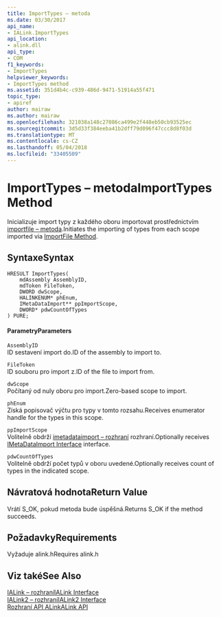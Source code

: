 ```yaml
---
title: ImportTypes – metoda
ms.date: 03/30/2017
api_name:
- IALink.ImportTypes
api_location:
- alink.dll
api_type:
- COM
f1_keywords:
- ImportTypes
helpviewer_keywords:
- ImportTypes method
ms.assetid: 351d4b4c-c939-486d-9471-51914a55f471
topic_type:
- apiref
author: mairaw
ms.author: mairaw
ms.openlocfilehash: 321038a148c27086ca499e2f448eb50cb93525ec
ms.sourcegitcommit: 3d5d33f384eeba41b2dff79d096f47ccc8d8f03d
ms.translationtype: MT
ms.contentlocale: cs-CZ
ms.lasthandoff: 05/04/2018
ms.locfileid: "33405509"
---
```

# <a name="importtypes-method"></a><span data-ttu-id="c762c-102">ImportTypes – metoda</span><span class="sxs-lookup"><span data-stu-id="c762c-102">ImportTypes Method</span></span>
<span data-ttu-id="c762c-103">Inicializuje import typy z každého oboru importovat prostřednictvím [importfile – metoda](../../../../docs/framework/unmanaged-api/alink/importfile-method.md).</span><span class="sxs-lookup"><span data-stu-id="c762c-103">Initiates the importing of types from each scope imported via [ImportFile Method](../../../../docs/framework/unmanaged-api/alink/importfile-method.md).</span></span>  
  
## <a name="syntax"></a><span data-ttu-id="c762c-104">Syntaxe</span><span class="sxs-lookup"><span data-stu-id="c762c-104">Syntax</span></span>  
  
```  
HRESULT ImportTypes(  
    mdAssembly AssemblyID,  
    mdToken FileToken,  
    DWORD dwScope,  
    HALINKENUM* phEnum,  
    IMetaDataImport** ppImportScope,  
    DWORD* pdwCountOfTypes  
) PURE;  
```  
  
#### <a name="parameters"></a><span data-ttu-id="c762c-105">Parametry</span><span class="sxs-lookup"><span data-stu-id="c762c-105">Parameters</span></span>  
 `AssemblyID`  
 <span data-ttu-id="c762c-106">ID sestavení import do.</span><span class="sxs-lookup"><span data-stu-id="c762c-106">ID of the assembly to import to.</span></span>  
  
 `FileToken`  
 <span data-ttu-id="c762c-107">ID souboru pro import z.</span><span class="sxs-lookup"><span data-stu-id="c762c-107">ID of the file to import from.</span></span>  
  
 `dwScope`  
 <span data-ttu-id="c762c-108">Počítaný od nuly oboru pro import.</span><span class="sxs-lookup"><span data-stu-id="c762c-108">Zero-based scope to import.</span></span>  
  
 `phEnum`  
 <span data-ttu-id="c762c-109">Získá popisovač výčtu pro typy v tomto rozsahu.</span><span class="sxs-lookup"><span data-stu-id="c762c-109">Receives enumerator handle for the types in this scope.</span></span>  
  
 `ppImportScope`  
 <span data-ttu-id="c762c-110">Volitelně obdrží [imetadataimport – rozhraní](../../../../docs/framework/unmanaged-api/metadata/imetadataimport-interface.md) rozhraní.</span><span class="sxs-lookup"><span data-stu-id="c762c-110">Optionally receives [IMetaDataImport Interface](../../../../docs/framework/unmanaged-api/metadata/imetadataimport-interface.md) interface.</span></span>  
  
 `pdwCountOfTypes`  
 <span data-ttu-id="c762c-111">Volitelně obdrží počet typů v oboru uvedené.</span><span class="sxs-lookup"><span data-stu-id="c762c-111">Optionally receives count of types in the indicated scope.</span></span>  
  
## <a name="return-value"></a><span data-ttu-id="c762c-112">Návratová hodnota</span><span class="sxs-lookup"><span data-stu-id="c762c-112">Return Value</span></span>  
 <span data-ttu-id="c762c-113">Vrátí S_OK, pokud metoda bude úspěšná.</span><span class="sxs-lookup"><span data-stu-id="c762c-113">Returns S_OK if the method succeeds.</span></span>  
  
## <a name="requirements"></a><span data-ttu-id="c762c-114">Požadavky</span><span class="sxs-lookup"><span data-stu-id="c762c-114">Requirements</span></span>  
 <span data-ttu-id="c762c-115">Vyžaduje alink.h</span><span class="sxs-lookup"><span data-stu-id="c762c-115">Requires alink.h</span></span>  
  
## <a name="see-also"></a><span data-ttu-id="c762c-116">Viz také</span><span class="sxs-lookup"><span data-stu-id="c762c-116">See Also</span></span>  
 [<span data-ttu-id="c762c-117">IALink – rozhraní</span><span class="sxs-lookup"><span data-stu-id="c762c-117">IALink Interface</span></span>](../../../../docs/framework/unmanaged-api/alink/ialink-interface.md)  
 [<span data-ttu-id="c762c-118">IALink2 – rozhraní</span><span class="sxs-lookup"><span data-stu-id="c762c-118">IALink2 Interface</span></span>](../../../../docs/framework/unmanaged-api/alink/ialink2-interface.md)  
 [<span data-ttu-id="c762c-119">Rozhraní API ALink</span><span class="sxs-lookup"><span data-stu-id="c762c-119">ALink API</span></span>](../../../../docs/framework/unmanaged-api/alink/index.md)
